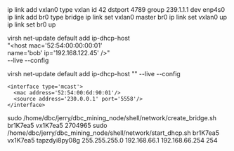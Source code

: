 ##

ip link add vxlan0 type vxlan  id 42 dstport 4789 group 239.1.1.1 dev enp4s0
ip link add br0 type bridge
ip link set vxlan0 master br0
ip link set vxlan0 up
ip link set br0 up

virsh net-update default add ip-dhcp-host \
          "<host mac='52:54:00:00:00:01' \
           name='bob' ip='192.168.122.45' />" \
           --live --config

virsh net-update default add ip-dhcp-host "<host mac='52:54:00:fb:55:cf' name='ubuntu18.04' ip='192.168.122.45' />" --live --config

    <interface type='mcast'>
      <mac address='52:54:00:6d:90:01'/>
      <source address='230.0.0.1' port='5558'/>
    </interface>


sudo /home/dbc/jerry/dbc_mining_node/shell/network/create_bridge.sh br1K7ea5 vx1K7ea5 2704965
sudo /home/dbc/jerry/dbc_mining_node/shell/network/start_dhcp.sh br1K7ea5 vx1K7ea5 tapzdyi8py08g 255.255.255.0 192.168.66.1 192.168.66.254 254
